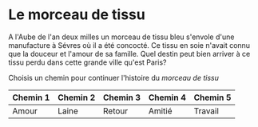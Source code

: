 # Le morceau de tissu

A l'Aube de l'an deux milles un morceau de tissu bleu s'envole d'une manufacture à Sévres où il a été concocté.
Ce tissu en soie n'avait connu que la douceur et l'amour de sa famille.
Quel destin peut bien arriver à ce tissu perdu dans cette grande ville qu'est Paris?

Choisis un chemin pour continuer l'histoire du *morceau de tissu*
 
Chemin 1 | Chemin 2 | Chemin 3 | Chemin 4 | Chemin 5
---------|----------|----------|----------|----------
Amour    | Laine    | Retour   | Amitié   | Travail

